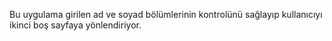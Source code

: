 Bu uygulama girilen ad ve soyad bölümlerinin kontrolünü sağlayıp kullanıcıyı ikinci boş sayfaya yönlendiriyor.

